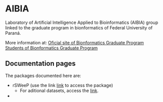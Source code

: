 # AIBIA

Laboratory of Artificial Intelligence Applied to Bioinformatics (AIBIA) group linked to the graduate program in bionformatics of Federal University of Paraná.

More information at: 
[Oficial site of Bionformatics Graduate Program](http://www.bioinfo.ufpr.br/)
[Students of Bionformatics Graduate Program](https://www.bioinfodiscentes.com.br/)


## Documentation pages

The packages documented here are:

- rSWeeP (use the link [link](https://github.com/CamilaPPerico/rSWeeP) to access the package)
  - For aditional datasets, access the [link](https://github.com/CamilaPPerico/rSWeeP_datasets).
- 


